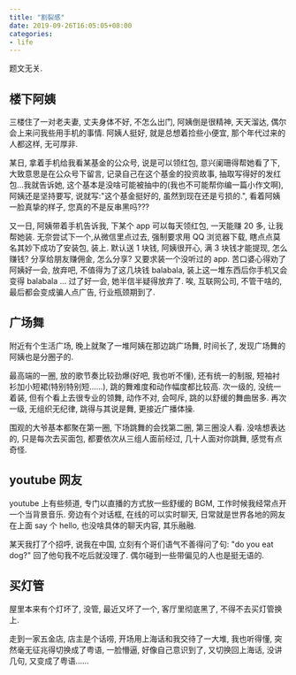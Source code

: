 ```yaml
---
title: "割裂感"
date: 2019-09-26T16:05:05+08:00
categories:
- life
---
```


题文无关.

## 楼下阿姨

三楼住了一对老夫妻, 丈夫身体不好, 不怎么出门, 阿姨倒是很精神, 天天溜达, 偶尔会上来问我些用手机的事情. 阿姨人挺好, 就是总想着捡些小便宜, 那个年代过来的人都这样, 无可厚非.

某日, 拿着手机给我看某基金的公众号, 说是可以领红包, 意兴阑珊得帮她看了下, 大致意思是在公众号下留言, 记录自己在这个基金的投资故事,
抽取写得好的发红包...我就告诉她, 这个基本是没啥可能被抽中的(我也不可能帮你编一篇小作文啊), 阿姨还是坚持要写, 说就写:"这个基金挺好的, 虽然到现在还是亏损的.", 看着阿姨一脸真挚的样子, 您真的不是反串黑吗???

又一日, 阿姨带着手机告诉我, 下某个 app 可以每天领红包, 一天能赚 20 多, 让我帮她装. 无奈尝试下一个,从微信里点过去, 强制要求用 QQ 浏览器下载, 瞎点点莫名其妙下成功了安装包, 装上. 默认送 1 块钱, 阿姨很开心, 满 3 块钱才能提现, 怎么赚钱? 分享给朋友赚佣金, 怎么分享? 又要求装一个没听过的 app. 苦口婆心得劝了阿姨好一会, 放弃吧, 不值得为了这几块钱 balabala, 装上这一堆东西后你手机又会变得 balabala ... 过了好一会, 她半信半疑得放弃了. 唉, 互联网公司, 不管干啥的, 最后都会变成骗人点广告, 行业瓶颈期到了.

## 广场舞

附近有个生活广场, 晚上就聚了一堆阿姨在那边跳广场舞, 时间长了, 发现广场舞的阿姨也是分圈子的.

最高端的一圈, 放的歌节奏比较劲爆(好吧, 我也听不懂), 还有统一的制服, 短袖衬衫加小短裙(特别特别短......), 跳的舞难度和动作幅度都比较高.
次一级的, 没统一着装, 但有个看上去很专业的领舞, 动作不对, 会呵斥, 跳的以舒缓的舞曲居多.
再次一级, 无组织无纪律, 跳得与其说是舞, 更接近广播体操.

围观的大爷基本都聚在第一圈, 下场跳舞的会找第二圈, 第三圈没人看. 没啥想表达的, 只是每次去买面包, 都要依次从三组人面前经过, 几十人面对你跳舞, 感觉有点奇怪.

## youtube 网友 


youtube 上有些频道, 专门以直播的方式放一些舒缓的 BGM, 工作时候我经常点开一个当背景音乐. 旁边有个对话框, 在线的可以实时聊天, 日常就是世界各地的网友在上面 say 个 hello, 也没啥具体的聊天内容, 其乐融融.

某天我打了个招呼, 说我在中国, 立刻有个哥们语气不善得问了句: "do you eat dog?" 回了他句我不吃后就没理了. 偶尔碰到一些带偏见的人也是挺无语的.

## 买灯管

屋里本来有个灯坏了, 没管, 最近又坏了一个, 客厅里彻底黑了, 不得不去买灯管换上.

走到一家五金店, 店主是个话唠, 开场用上海话和我交待了一大堆, 我也听得懂, 突然毫无征兆得切换成了粤语, 一脸懵逼, 好像自己意识到了, 又切换回上海话, 没讲几句, 又变成了粤语......
